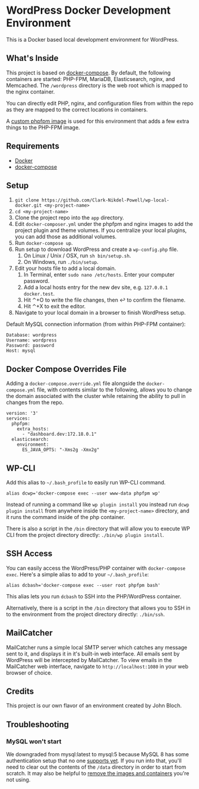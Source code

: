 # WordPress Docker Development Environment

This is a Docker based local development environment for WordPress.

## What's Inside

This project is based on [docker-compose](https://docs.docker.com/compose/). By default, the following containers are started: PHP-FPM, MariaDB, Elasticsearch, nginx, and Memcached. The `/wordpress` directory is the web root which is mapped to the nginx container.

You can directly edit PHP, nginx, and configuration files from within the repo as they are mapped to the correct locations in containers.

A [custom phpfpm image](https://github.com/10up/phpfpm-image) is used for this environment that adds a few extra things to the PHP-FPM image.

## Requirements

* [Docker](https://www.docker.com/)
* [docker-compose](https://docs.docker.com/compose/)

## Setup

1. `git clone https://github.com/Clark-Nikdel-Powell/wp-local-docker.git <my-project-name>`
1. `cd <my-project-name>`
1. Clone the project repo into the `app` directory.
1. Edit `docker-composer.yml` under the phpfpm and nginx images to add the project plugin and theme volumes. If you centralize your local plugins, you can add those as additional volumes.
1. Run `docker-compose up`.
1. Run setup to download WordPress and create a `wp-config.php` file.
	1. On Linux / Unix / OSX, run `sh bin/setup.sh`.
	2. On Windows, run `./bin/setup`.
1. Edit your hosts file to add a local domain.
	1. In Terminal, enter `sudo nano /etc/hosts`. Enter your computer password.
	1. Add a local hosts entry for the new dev site, e.g. `127.0.0.1 docker.test`.
	1. Hit ⌃+O to write the file changes, then ↩ to confirm the filename.
	1. Hit ⌃+X to exit the editor.
1. Navigate to your local domain in a browser to finish WordPress setup.

Default MySQL connection information (from within PHP-FPM container):

```
Database: wordpress
Username: wordpress
Password: password
Host: mysql
```

## Docker Compose Overrides File

Adding a `docker-compose.override.yml` file alongside the `docker-compose.yml` file, with contents similar to
the following, allows you to change the domain associated with the cluster while retaining the ability to pull in changes from the repo.

```
version: '3'
services:
  phpfpm:
    extra_hosts:
      - "dashboard.dev:172.18.0.1"
  elasticsearch:
    environment:
      ES_JAVA_OPTS: "-Xms2g -Xmx2g"
```

## WP-CLI

Add this alias to `~/.bash_profile` to easily run WP-CLI command.

```
alias dcwp='docker-compose exec --user www-data phpfpm wp'
```

Instead of running a command like `wp plugin install` you instead run `dcwp plugin install` from anywhere inside the
`<my-project-name>` directory, and it runs the command inside of the php container.

There is also a script in the `/bin` directory that will allow you to execute WP CLI from the project directory directly: `./bin/wp plugin install`.

## SSH Access

You can easily access the WordPress/PHP container with `docker-compose exec`. Here's a simple alias to add to your `~/.bash_profile`:

```
alias dcbash='docker-compose exec --user root phpfpm bash'
```

This alias lets you run `dcbash` to SSH into the PHP/WordPress container.

Alternatively, there is a script in the `/bin` directory that allows you to SSH in to the environment from the project directory directly: `./bin/ssh`.

## MailCatcher

MailCatcher runs a simple local SMTP server which catches any message sent to it, and displays it in it's built-in web interface. All emails sent by WordPress will be intercepted by MailCatcher. To view emails in the MailCatcher web interface, navigate to `http://localhost:1080` in your web browser of choice.

## Credits

This project is our own flavor of an environment created by John Bloch.

## Troubleshooting

### MySQL won't start

We downgraded from mysql:latest to mysql:5 because MySQL 8 has some authentication setup that no one [supports yet](https://tableplus.io/blog/2018/07/failed-to-load-caching-sha2-password-authentication-plugin-solved.html). If you run into that, you'll need to clear out the contents of the `/data` directory in order to start from scratch. It may also be helpful to [remove the images and containers](https://linuxize.com/post/how-to-remove-docker-images-containers-volumes-and-networks/) you're not using.
